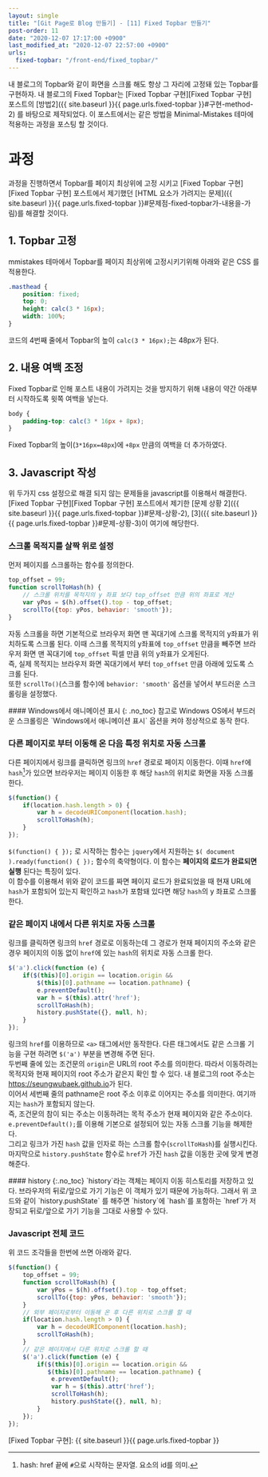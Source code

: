 ```yaml
---
layout: single
title: "[Git Page로 Blog 만들기] - [11] Fixed Topbar 만들기"
post-order: 11
date: "2020-12-07 17:17:00 +0900"
last_modified_at: "2020-12-07 22:57:00 +0900"
urls:
  fixed-topbar: "/front-end/fixed_topbar/"
---
```

내 블로그의 Topbar와 같이 화면을 스크롤 해도 항상 그 자리에 고정돼 있는 Topbar를 구현하자.
내 블로그의 Fixed Topbar는 [Fixed Topbar 구현][Fixed Topbar 구현] 포스트의
[방법2]({{ site.baseurl }}{{ page.urls.fixed-topbar }}#구현-method-2) 를 바탕으로 제작되었다.
이 포스트에서는 같은 방법을 Minimal-Mistakes 테마에 적용하는 과정을 포스팅 할 것이다.

# 과정

과정을 진행하면서 Topbar를 페이지 최상위에 고정 시키고
[Fixed Topbar 구현][Fixed Topbar 구현] 포스트에서 제기했던
[HTML 요소가 가려지는 문제]({{ site.baseurl }}{{ page.urls.fixed-topbar }}#문제점-fixed-topbar가-내용을-가림)를
해결할 것이다.

## 1. Topbar 고정

mmistakes 테마에서 Topbar를 페이지 최상위에 고정시키기위해 아래와 같은 CSS 를 적용한다.

```css
.masthead {
    position: fixed;
    top: 0;
    height: calc(3 * 16px);
    width: 100%;
}
```

코드의 4번째 줄에서 Topbar의 높이 `calc(3 * 16px);`는 48px가 된다.

## 2. 내용 여백 조정

Fixed Topbar로 인해 포스트 내용이 가려지는 것을 방지하기 위해 내용이 약간 아래부터 시작하도록 윗쪽 여백을 넣는다.

```css
body {
    padding-top: calc(3 * 16px + 8px);
}
```

Fixed Topbar의 높이(`3*16px=48px`)에 `+8px` 만큼의 여백을 더 추가하였다.

## 3. Javascript 작성

위 두가지 css 설정으로 해결 되지 않는 문제들을 javascript를 이용해서 해결한다.<br/>
[Fixed Topbar 구현][Fixed Topbar 구현] 포스트에서 제기한
[문제 상황 2]({{ site.baseurl }}{{ page.urls.fixed-topbar }}#문제-상황-2),
[3]({{ site.baseurl }}{{ page.urls.fixed-topbar }}#문제-상황-3)이 여기에 해당한다.

### 스크롤 목적지를 살짝 위로 설정

먼저 페이지를 스크롤하는 함수를 정의한다.

```javascript
top_offset = 99;
function scrollToHash(h) {
    // 스크롤 위치를 목적지의 y 좌표 보다 top_offset 만큼 위의 좌표로 계산
    var yPos = $(h).offset().top - top_offset;
    scrollTo({top: yPos, behavior: 'smooth'});
}
```

자동 스크롤을 하면 기본적으로 브라우저 화면 맨 꼭대기에 스크롤 목적지의 y좌표가 위치하도록 스크롤 된다.
이때 스크롤 목적지의 y좌표에 `top_offset` 만큼을 빼주면 브라우저 화면 맨 꼭대기에 `top_offset` 픽셀 만큼
위의 y좌표가 오게된다.<br/>
즉, 실제 목적지는 브라우저 화면 꼭대기에서 부터 `top_offset` 만큼 아래에 있도록 스크롤 된다.<br/>
또한 `scrollTo()`(스크롤 함수)에 `behavior: 'smooth'` 옵션을 넣어서 부드러운 스크롤링을 설정했다.<br/>

<div class="notice--info" markdown="1">
#### Windows에서 애니메이션 표시
{: .no_toc}
참고로 Windows OS에서 부드러운 스크롤링은 `Windows에서 애니메이션 표시` 옵션을 켜야 정상적으로 동작 한다.
</div>

### 다른 페이지로 부터 이동해 온 다음 특정 위치로 자동 스크롤

다른 페이지에서 링크를 클릭하면 링크의 `href` 경로로 페이지 이동한다.
이때 `href`에 `hash`[^hash]가 있으면 브라우저는 페이지 이동한 후 해당 `hash`의 위치로
화면을 자동 스크롤 한다.

```javascript
$(function() {
    if(location.hash.length > 0) {
        var h = decodeURIComponent(location.hash);
        scrollToHash(h);
    }
});
```

`$(function() { });` 로 시작하는 함수는 `jquery`에서 지원하는
`$( document ).ready(function() { });` 함수의 축약형이다. 이 함수는
__페이지의 로드가 완료되면 실행__ 된다는 특징이 있다.<br/>
이 함수를 이용해서 위와 같이 코드를 짜면 페이지 로드가 완료되었을 때 현재 URL에 `hash`가
포함되어 있는지 확인하고 `hash`가 포함돼 있다면 해당 `hash`의 y 좌표로 스크롤 한다.

### 같은 페이지 내에서 다른 위치로 자동 스크롤

링크를 클릭하면 링크의 `href` 경로로 이동하는데 그 경로가 현재 페이지의 주소와 같은 경우
페이지의 이동 없이 `href`에 있는 `hash`의 위치로 자동 스크롤 한다.

```javascript
$('a').click(function (e) {
    if($(this)[0].origin == location.origin &&
        $(this)[0].pathname == location.pathname) {
        e.preventDefault();
        var h = $(this).attr('href');
        scrollToHash(h);
        history.pushState({}, null, h);
    }
});
```

링크의 `href`를 이용하므로 `<a>` 태그에서만 동작한다. 다른 태그에서도 같은 스크롤 기능을 구현
하려면 `$('a')` 부분을 변경해 주면 된다.<br/>
두번째 줄에 있는 조건문의 `origin`은 URL의 root 주소를 의미한다.
따라서 이동하려는 목적지와 현재 페이지의 root 주소가 같은지 확인 할 수 있다.
내 블로그의 root 주소는 <https://seungwubaek.github.io>가 된다.<br/>
이어서 세번째 줄의 pathname은 root 주소 이후로 이어지는 주소를 의미한다. 여기까지는 `hash`가
포함되지 않는다.<br/>
즉, 조건문의 참이 되는 주소는 이동하려는 목적 주소가 현재 페이지와 같은 주소이다.
`e.preventDefault();`를 이용해 기본으로 설정되어 있는 자동 스크롤 기능을 해제한다.<br/>
그리고 링크가 가진 `hash` 값을 인자로 하는 스크롤 함수(`scrollToHash`)를 실행시킨다.<br/>
마지막으로 `history.pushState` 함수로 `href`가 가진 `hash` 값을 이동한 곳에 맞게 변경해준다.

<div class="notice--info" markdown="1">
#### history
{:.no_toc}
`history`라는 객체는 페이지 이동 히스토리를 저장하고 있다. 브라우저의 뒤로/앞으로 가기 기능은
이 객체가 있기 때문에 가능하다. 그래서 위 코드와 같이 `history.pushState` 를 해주면
`history`에 `hash`를 포함하는 `href`가 저장되고 뒤로/앞으로 가기 기능을 그대로 사용할 수 있다.
</div>

### Javascript 전체 코드

위 코드 조각들을 한번에 쓰면 아래와 같다.

```javascript
$(function() {
    top_offset = 99;
    function scrollToHash(h) {
        var yPos = $(h).offset().top - top_offset;
        scrollTo({top: yPos, behavior: 'smooth'});
    }
    // 외부 페이지로부터 이동해 온 후 다른 위치로 스크롤 할 때
    if(location.hash.length > 0) {
        var h = decodeURIComponent(location.hash);
        scrollToHash(h);
    }
    // 같은 페이지에서 다른 위치로 스크롤 할 때
    $('a').click(function (e) {
        if($(this)[0].origin == location.origin &&
           $(this)[0].pathname == location.pathname) {
            e.preventDefault();
            var h = $(this).attr('href');
            scrollToHash(h);
            history.pushState({}, null, h);
        }
    });
});
```

[^hash]: hash: href 끝에 `#`으로 시작하는 문자열. 요소의 id를 의미.

[Fixed Topbar 구현]: {{ site.baseurl }}{{ page.urls.fixed-topbar }}
